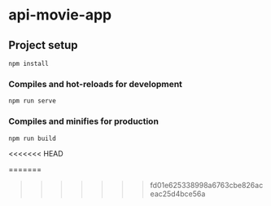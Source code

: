 # api-movie-app

## Project setup
```
npm install
```

### Compiles and hot-reloads for development
```
npm run serve
```

### Compiles and minifies for production
```
npm run build
```
<<<<<<< HEAD

=======
>>>>>>> fd01e625338998a6763cbe826aceac25d4bce56a
